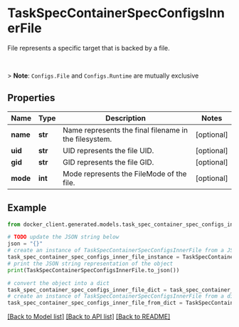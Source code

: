 # TaskSpecContainerSpecConfigsInnerFile

File represents a specific target that is backed by a file.  <p><br /><p>  > **Note**: `Configs.File` and `Configs.Runtime` are mutually exclusive 

## Properties

Name | Type | Description | Notes
------------ | ------------- | ------------- | -------------
**name** | **str** | Name represents the final filename in the filesystem.  | [optional] 
**uid** | **str** | UID represents the file UID. | [optional] 
**gid** | **str** | GID represents the file GID. | [optional] 
**mode** | **int** | Mode represents the FileMode of the file. | [optional] 

## Example

```python
from docker_client.generated.models.task_spec_container_spec_configs_inner_file import TaskSpecContainerSpecConfigsInnerFile

# TODO update the JSON string below
json = "{}"
# create an instance of TaskSpecContainerSpecConfigsInnerFile from a JSON string
task_spec_container_spec_configs_inner_file_instance = TaskSpecContainerSpecConfigsInnerFile.from_json(json)
# print the JSON string representation of the object
print(TaskSpecContainerSpecConfigsInnerFile.to_json())

# convert the object into a dict
task_spec_container_spec_configs_inner_file_dict = task_spec_container_spec_configs_inner_file_instance.to_dict()
# create an instance of TaskSpecContainerSpecConfigsInnerFile from a dict
task_spec_container_spec_configs_inner_file_from_dict = TaskSpecContainerSpecConfigsInnerFile.from_dict(task_spec_container_spec_configs_inner_file_dict)
```
[[Back to Model list]](../README.md#documentation-for-models) [[Back to API list]](../README.md#documentation-for-api-endpoints) [[Back to README]](../README.md)


